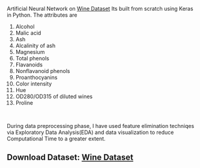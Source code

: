 Artificial Neural Network on [Wine Dataset](https://archive.ics.uci.edu/ml/datasets/wine)
Its built from scratch using Keras in Python.
The attributes are 
1) Alcohol
2) Malic acid
3) Ash
4) Alcalinity of ash
5) Magnesium
6) Total phenols
7) Flavanoids
8) Nonflavanoid phenols
9) Proanthocyanins
10) Color intensity
11) Hue
12) OD280/OD315 of diluted wines
13) Proline
<br/>

During data preprocessing phase, I have used feature elimination techniqes via Exploratory Data Analysis(EDA) and data visualization to reduce Computational Time to a greater extent.

## Download Dataset: [Wine Dataset](https://archive.ics.uci.edu/ml/machine-learning-databases/wine/)
